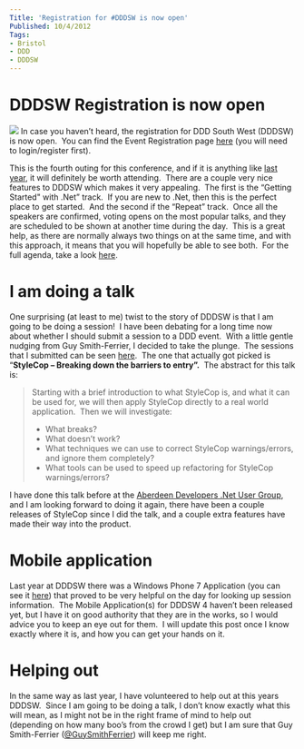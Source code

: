 ```yaml
---
Title: 'Registration for #DDDSW is now open'
Published: 10/4/2012
Tags:
- Bristol
- DDD
- DDDSW
---
```


# DDDSW Registration is now open

[![](http://www.dddsouthwest.com/Portals/0/DDDSW4/DDDSouthWest4BadgeMedium.png)](http://www.dddsouthwest.com/) In case you haven’t heard, the registration for DDD South West (DDDSW) is now open.  You can find the Event Registration page [here](http://www.dddsouthwest.com/EventRegistration/tabid/64/Default.aspx) (you will need to login/register first).

This is the fourth outing for this conference, and if it is anything like [last year](http://www.gep13.co.uk/blog/a-review-of-dddsw-by-a-dddsw-virgin), it will definitely be worth attending.  There are a couple very nice features to DDDSW which makes it very appealing.  The first is the “Getting Started" with .Net” track.  If you are new to .Net, then this is the perfect place to get started.  And the second if the “Repeat” track.  Once all the speakers are confirmed, voting opens on the most popular talks, and they are scheduled to be shown at another time during the day.  This is a great help, as there are normally always two things on at the same time, and with this approach, it means that you will hopefully be able to see both.  For the full agenda, take a look [here](http://www.dddsouthwest.com/Agenda/tabid/55/Default.aspx).

# I am doing a talk

One surprising (at least to me) twist to the story of DDDSW is that I am going to be doing a session!  I have been debating for a long time now about whether I should submit a session to a DDD event.  With a little gentle nudging from Guy Smith-Ferrier, I decided to take the plunge.  The sessions that I submitted can be seen [here](http://www.dddsouthwest.com/ProposedSessions/tabid/69/Default.aspx).  The one that actually got picked is “**StyleCop – Breaking down the barriers to entry”.**  The abstract for this talk is:

> Starting with a brief introduction to what StyleCop is, and what it can be used for, we will then apply StyleCop directly to a real world application.  Then we will investigate:
>   * What breaks?
>   * What doesn’t work?
>   * What techniques we can use to correct StyleCop warnings/errors, and ignore them completely?
>   * What tools can be used to speed up refactoring for StyleCop warnings/errors?

I have done this talk before at the [Aberdeen Developers .Net User Group](http://www.aberdeendevelopers.co.uk/), and I am looking forward to doing it again, there have been a couple releases of StyleCop since I did the talk, and a couple extra features have made their way into the product.

# Mobile application

Last year at DDDSW there was a Windows Phone 7 Application (you can see it [here](http://www.gep13.co.uk/blog/almost-time-for-dddsw)) that proved to be very helpful on the day for looking up session information.  The Mobile Application(s) for DDDSW 4 haven’t been released yet, but I have it on good authority that they are in the works, so I would advice you to keep an eye out for them.  I will update this post once I know exactly where it is, and how you can get your hands on it.

# Helping out

In the same way as last year, I have volunteered to help out at this years DDDSW.  Since I am going to be doing a talk, I don’t know exactly what this will mean, as I might not be in the right frame of mind to help out (depending on how many boo’s from the crowd I get) but I am sure that Guy Smith-Ferrier ([@GuySmithFerrier](http://twitter.com/#!/GuySmithFerrier)) will keep me right.
